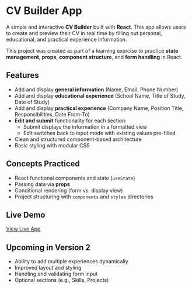 # CV Builder App

A simple and interactive **CV Builder** built with **React**. This app allows users to create and preview their CV in real time by filling out personal, educational, and practical experience information.

This project was created as part of a learning exercise to practice **state management**, **props**, **component structure**, and **form handling** in React.

## Features

- Add and display **general information** (Name, Email, Phone Number)  
- Add and display **educational experience** (School Name, Title of Study, Date of Study)  
- Add and display **practical experience** (Company Name, Position Title, Responsibilities, Date From-To)  
- **Edit and submit** functionality for each section:
  - Submit displays the information in a formatted view
  - Edit switches back to input mode with existing values pre-filled
- Clean and structured component-based architecture
- Basic styling with modular CSS

## Concepts Practiced

- React functional components and state (`useState`)  
- Passing data via **props**  
- Conditional rendering (form vs. display view)  
- Project structuring with `components` and `styles` directories

## Live Demo
[View Live App](https://njbcv-builder.netlify.app/)

## Upcoming in Version 2

- Ability to add multiple experiences dynamically
- Improved layout and styling
- Handling and validating form input  
- Optional sections (e.g., Skills, Projects)